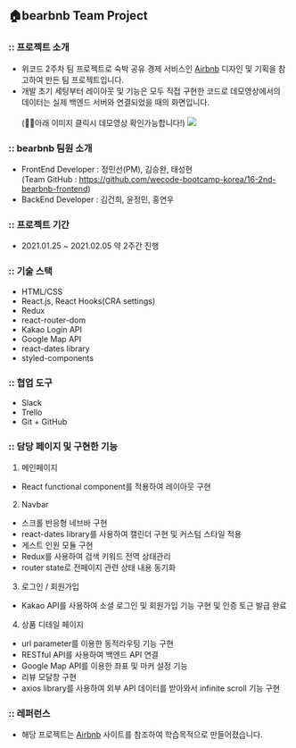 ## 🏠bearbnb Team Project

### :: 프로젝트 소개

- 위코드 2주차 팀 프로젝트로 숙박 공유 경제 서비스인 [Airbnb](https://www.airbnb.co.kr/) 디자인 및 기획을 참고하여 만든 팀 프로젝트입니다.
- 개발 초기 세팅부터 레이아웃 및 기능은 모두 직접 구현한 코드로 데모영상에서의 데이터는 실제 백엔드 서버와 연결되었을 때의 화면입니다.
  <br />
  <br />
  (🤸‍♀️아래 이미지 클릭시 데모영상 확인가능합니다!)
  [![](https://img.youtube.com/vi/RFja9gWiVzs/maxresdefault.jpg)](https://youtu.be/RFja9gWiVzs)

### :: bearbnb 팀원 소개

- FrontEnd Developer : 정민선(PM), 김승완, 태성현<br />
  (Team GitHub : https://github.com/wecode-bootcamp-korea/16-2nd-bearbnb-frontend)
- BackEnd Developer : 김건희, 윤정민, 홍연우

### :: 프로젝트 기간

- 2021.01.25 ~ 2021.02.05 약 2주간 진행

### :: 기술 스택

- HTML/CSS
- React.js, React Hooks(CRA settings)
- Redux
- react-router-dom
- Kakao Login API
- Google Map API
- react-dates library
- styled-components

### :: 협업 도구

- Slack
- Trello
- Git + GitHub

### :: 담당 페이지 및 구현한 기능

1. 메인페이지

- React functional component를 적용하여 레이아웃 구현

2. Navbar

- 스크롤 반응형 네브바 구현
- react-dates library를 사용하여 캘린더 구현 및 커스텀 스타일 적용
- 게스트 인원 모듈 구현
- Redux를 사용하여 검색 키워드 전역 상태관리
- router state로 전페이지 관련 상태 내용 동기화

3. 로그인 / 회원가입

- Kakao API를 사용하여 소셜 로그인 및 회원가입 기능 구현 및 인증 토근 발급 완료

4. 상품 디테일 페이지

- url parameter를 이용한 동적라우팅 기능 구현
- RESTful API를 사용하여 백엔드 API 연결
- Google Map API를 이용한 좌표 및 마커 설정 기능
- 리뷰 모달창 구현
- axios library를 사용하여 외부 API 데이터를 받아와서 infinite scroll 기능 구현

### :: 레퍼런스

- 해당 프로젝트는 [Airbnb](https://www.airbnb.co.kr/) 사이트를 참조하여 학습목적으로 만들어졌습니다.
